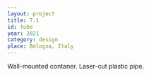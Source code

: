 ```yaml
---
layout: project
title: T.1
id: tubo
year: 2021
category: design
place: Bologna, Italy
---
```

Wall-mounted contaner. Laser-cut plastic pipe. 
